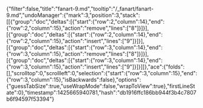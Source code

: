 {"filter":false,"title":"fanart-9.md","tooltip":"/_fanart/fanart-9.md","undoManager":{"mark":3,"position":3,"stack":[[{"group":"doc","deltas":[{"start":{"row":2,"column":14},"end":{"row":2,"column":15},"action":"remove","lines":["8"]}]}],[{"group":"doc","deltas":[{"start":{"row":2,"column":14},"end":{"row":2,"column":15},"action":"insert","lines":["9"]}]}],[{"group":"doc","deltas":[{"start":{"row":3,"column":14},"end":{"row":3,"column":15},"action":"remove","lines":["8"]}]}],[{"group":"doc","deltas":[{"start":{"row":3,"column":14},"end":{"row":3,"column":15},"action":"insert","lines":["9"]}]}]]},"ace":{"folds":[],"scrolltop":0,"scrollleft":0,"selection":{"start":{"row":3,"column":15},"end":{"row":3,"column":15},"isBackwards":false},"options":{"guessTabSize":true,"useWrapMode":false,"wrapToView":true},"firstLineState":0},"timestamp":1425665940781,"hash":"db1916ffc186bb944f3b4c7807b6f94597f53394"}